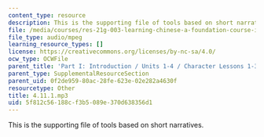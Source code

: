 ```yaml
---
content_type: resource
description: This is the supporting file of tools based on short narratives.
file: /media/courses/res-21g-003-learning-chinese-a-foundation-course-in-mandarin-spring-2011/5f812c56188cf3b5089e370d638356d1_4.11.1.mp3
file_type: audio/mpeg
learning_resource_types: []
license: https://creativecommons.org/licenses/by-nc-sa/4.0/
ocw_type: OCWFile
parent_title: 'Part I: Introduction / Units 1-4 / Character Lessons 1-3'
parent_type: SupplementalResourceSection
parent_uid: 0f2de959-80ac-28fe-623e-02e282a4630f
resourcetype: Other
title: 4.11.1.mp3
uid: 5f812c56-188c-f3b5-089e-370d638356d1
---
```

This is the supporting file of tools based on short narratives.
